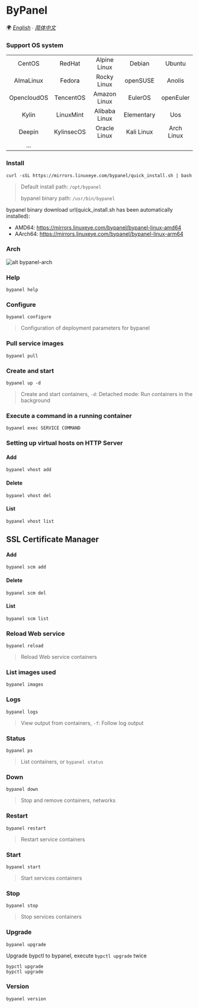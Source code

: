 # ByPanel

🌍 *[English](README.md) ∙ [简体中文](README-CN.md)*


### Support OS system
|             |            |               |            |            |
|:-----------:|:----------:|:-------------:|:----------:|:----------:|
| CentOS      | RedHat     | Alpine Linux  | Debian     | Ubuntu     |
| AlmaLinux   | Fedora     | Rocky Linux   | openSUSE   | Anolis     |
| OpencloudOS | TencentOS  | Amazon Linux  | EulerOS    | openEuler  |
| Kylin       | LinuxMint  | Alibaba Linux | Elementary | Uos        |
| Deepin      | KylinsecOS | Oracle Linux  | Kali Linux | Arch Linux |
| ...         |            |               |            |            |


### Install
```
curl -sSL https://mirrors.linuxeye.com/bypanel/quick_install.sh | bash
```
> Default install path: `/opt/bypanel`
>
> bypanel binary path: `/usr/bin/bypanel`

bypanel binary download url(quick_install.sh has been automatically installed):
* AMD64: https://mirrors.linuxeye.com/bypanel/bypanel-linux-amd64
* AArch64: https://mirrors.linuxeye.com/bypanel/bypanel-linux-arm64


### Arch
![alt bypanel-arch](https://linuxeye.com/wp-content/uploads/2025/01/bypanel-arch.png)

### Help
```
bypanel help
```

### Configure
```
bypanel configure
```
> Configuration of deployment parameters for bypanel

### Pull service images
```
bypanel pull
```

### Create and start
```
bypanel up -d
```
> Create and start containers, `-d`: Detached mode: Run containers in the background

### Execute a command in a running container
```
bypanel exec SERVICE COMMAND
```

### Setting up virtual hosts on HTTP Server
#### Add
```
bypanel vhost add
```
#### Delete
```
bypanel vhost del
```
#### List
```
bypanel vhost list
```

## SSL Certificate Manager
#### Add
```
bypanel scm add
```
#### Delete
```
bypanel scm del
```
#### List
```
bypanel scm list
```

### Reload Web service
```
bypanel reload
```
> Reload Web service containers

### List images used
```
bypanel images
```

### Logs
```
bypanel logs
```
> View output from containers, `-f`: Follow log output

### Status
```
bypanel ps
```
> List containers, or `bypanel status`

### Down
```
bypanel down
```
> Stop and remove containers, networks

### Restart
```
bypanel restart
```
> Restart service containers

### Start
```
bypanel start
```
> Start services containers

### Stop
```
bypanel stop
```
> Stop services containers

### Upgrade
```
bypanel upgrade
```
Upgrade bypctl to bypanel, execute `bypctl upgrade` twice
```
bypctl upgrade
bypctl upgrade
```

### Version
```
bypanel version
```
